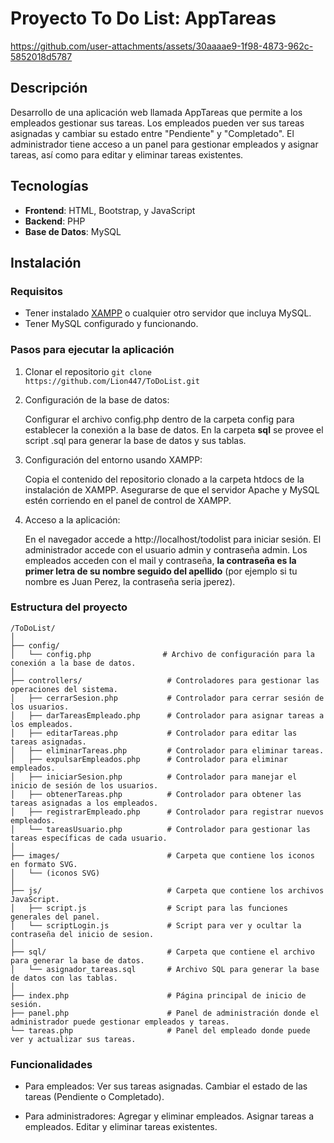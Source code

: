 # Proyecto To Do List: AppTareas


https://github.com/user-attachments/assets/30aaaae9-1f98-4873-962c-5852018d5787



## Descripción
Desarrollo de una aplicación web llamada AppTareas que permite a los empleados gestionar sus tareas. Los empleados pueden ver sus tareas asignadas y cambiar su estado entre "Pendiente" y "Completado". El administrador tiene acceso a un panel para gestionar empleados y asignar tareas, así como para editar y eliminar tareas existentes.

## Tecnologías
- **Frontend**: HTML, Bootstrap, y JavaScript
- **Backend**: PHP
- **Base de Datos**: MySQL

## Instalación
### Requisitos
- Tener instalado [XAMPP](https://www.apachefriends.org/es/index.html) o cualquier otro servidor que incluya MySQL.
- Tener MySQL configurado y funcionando.

### Pasos para ejecutar la aplicación
1. Clonar el repositorio
```git clone https://github.com/Lion447/ToDoList.git```

2. Configuración de la base de datos:

    Configurar el archivo config.php dentro de la carpeta config para establecer la conexión a la base de datos.
    En la carpeta **sql** se provee el script .sql para generar la base de datos y sus tablas.

3. Configuración del entorno usando XAMPP:

    Copia el contenido del repositorio clonado a la carpeta htdocs de la instalación de XAMPP.
    Asegurarse de que el servidor Apache y MySQL estén corriendo en el panel de control de XAMPP.

4. Acceso a la aplicación:

    En el navegador accede a http://localhost/todolist para iniciar sesión.
    El administrador accede con el usuario admin y contraseña admin.
    Los empleados acceden con el mail y contraseña, **la contraseña es la primer letra de su nombre seguido del apellido** (por ejemplo si tu nombre es Juan Perez, la contraseña seria jperez).

   
### Estructura del proyecto
```
/ToDoList/
│
├── config/
│   └── config.php                # Archivo de configuración para la conexión a la base de datos.
│
├── controllers/                   # Controladores para gestionar las operaciones del sistema.
│   ├── cerrarSesion.php           # Controlador para cerrar sesión de los usuarios.
│   ├── darTareasEmpleado.php      # Controlador para asignar tareas a los empleados.
│   ├── editarTareas.php           # Controlador para editar las tareas asignadas.
│   ├── eliminarTareas.php         # Controlador para eliminar tareas.
│   ├── expulsarEmpleados.php      # Controlador para eliminar empleados.
│   ├── iniciarSesion.php          # Controlador para manejar el inicio de sesión de los usuarios.
│   ├── obtenerTareas.php          # Controlador para obtener las tareas asignadas a los empleados.
│   ├── registrarEmpleado.php      # Controlador para registrar nuevos empleados.
│   └── tareasUsuario.php          # Controlador para gestionar las tareas específicas de cada usuario.
│
├── images/                        # Carpeta que contiene los iconos en formato SVG.
│   └── (iconos SVG)
│
├── js/                            # Carpeta que contiene los archivos JavaScript.
│   ├── script.js                  # Script para las funciones generales del panel.
│   └── scriptLogin.js             # Script para ver y ocultar la contraseña del inicio de sesion.
│
├── sql/                           # Carpeta que contiene el archivo para generar la base de datos.
│   └── asignador_tareas.sql       # Archivo SQL para generar la base de datos con las tablas.
│
├── index.php                      # Página principal de inicio de sesión.
├── panel.php                      # Panel de administración donde el administrador puede gestionar empleados y tareas.
└── tareas.php                     # Panel del empleado donde puede ver y actualizar sus tareas.

```


### Funcionalidades

- Para empleados:
    Ver sus tareas asignadas.
    Cambiar el estado de las tareas (Pendiente o Completado).

 - Para administradores:
    Agregar y eliminar empleados.
    Asignar tareas a empleados.
    Editar y eliminar tareas existentes.
